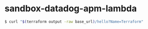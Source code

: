 # sandbox-datadog-apm-lambda
```sh
$ curl "$(terraform output -raw base_url)/hello?Name=Terraform"
```